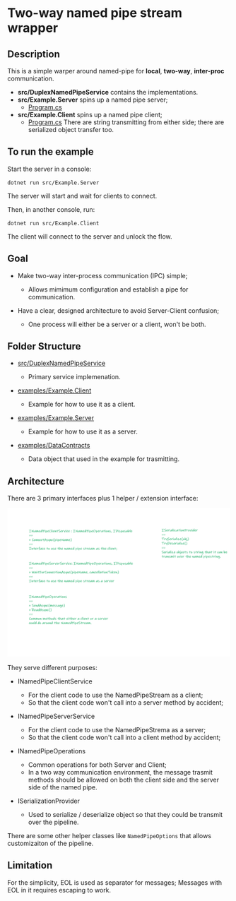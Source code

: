 # Two-way named pipe stream wrapper

## Description

This is a simple warper around named-pipe for **local**, **two-way**, **inter-proc** communication.

* **src/DuplexNamedPipeService** contains the implementations.
* **src/Example.Server** spins up a named pipe server;
  * [Program.cs](./examples/Example.Server/Program.cs)
* **src/Example.Client** spins up a named pipe client;
  * [Program.cs](./examples/Example.Client/Program.cs)
There are string transmitting from either side; there are serialized object transfer too.

## To run the example

Start the server in a console:

```shell
dotnet run src/Example.Server
```

The server will start and wait for clients to connect.

Then, in another console, run:

```shell
dotnet run src/Example.Client
```

The client will connect to the server and unlock the flow.

## Goal

* Make two-way inter-process communication (IPC) simple;
  * Allows mimimum configuration and establish a pipe for communication.

* Have a clear, designed architecture to avoid Server-Client confusion;
  * One process will either be a server or a client, won't be both.

## Folder Structure

* [src/DuplexNamedPipeService](./src/DuplexNamedPipeService)
  * Primary service implemenation.

* [examples/Example.Client](./examples/Example.Client)
  * Example for how to use it as a client.

* [examples/Example.Server](./examples/Example.Server)
  * Example for how to use it as a server.

* [examples/DataContracts](./examples/DataContracts)
  * Data object that used in the example for trasmitting.

## Architecture

There are 3 primary interfaces plus 1 helper / extension interface:

![Image for all important interfaces](./img/architecture.png)

They serve different purposes:

* INamedPipeClientService

  * For the client code to use the NamedPipeStream as a client;
  * So that the client code won't call into a server method by accident;

* INamedPipeServerService

  * For the client code to use the NamedPipeStrema as a server;
  * So that the client code won't call into a client method by accident;

* INamedPipeOperations

  * Common operations for both Server and Client;
  * In a two way communication environment, the message trasmit methods should be allowed on both the client side and the server side of the named pipe.

* ISerializationProvider

  * Used to serialize / deserialize object so that they could be transmit over the pipeline.

There are some other helper classes like `NamedPipeOptions` that allows customizaiton of the pipeline.

## Limitation

For the simplicity, EOL is used as separator for messages; Messages with EOL in it requires escaping to work.
